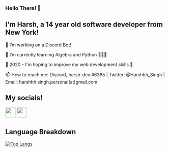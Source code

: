 ### Hello There! 👋

## I'm Harsh, a 14 year old software developer from New York!

🔭 I’m working on a Discord Bot! 

🧠 I’m currently learning Algebra and Python 🐍🐘➗

🥅 2020 - I'm hoping to improve my web development skills 💪

📫 How to reach me: Discord, harsh-dev #6385 | Twitter: @Harshhh_Singh | Email: harshhh.singh.personal(at)gmail.com

## My socials!

[<img height="32" width="32" src="https://cdn.jsdelivr.net/npm/simple-icons@v3/icons/twitter.svg" />][twitter]
[<img height="32" width="32" src="https://cdn.jsdelivr.net/npm/simple-icons@v3/icons/youtube.svg" />][youtube]

[twitter]: https://twitter.com/Harshhh_singh
[youtube]: https://www.youtube.com/channel/UCeUQIgpJUxIA50adLVfw1bA?view_as=subscriber

## Language Breakdown

[![Top Langs](https://github-readme-stats.vercel.app/api/top-langs/?username=harshhh-dev)](https://github.com/anuraghazra/github-readme-stats)
